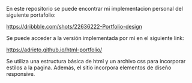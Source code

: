 En este repositorio se puede encontrar mi implementacion personal del siguiente portafolio:

https://dribbble.com/shots/22636222-Portfolio-design

Se puede acceder a la versión implementada por mí en el siguiente link:

https://adrieto.github.io/html-portfolio/


Se utiliza una estructura básica de html y un archivo css para incorporar estilos a la pagina. Además, el sitio incorpora elementos de diseño responsive.

